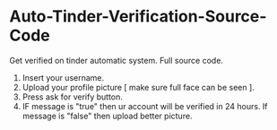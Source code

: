 # Auto-Tinder-Verification-Source-Code
Get verified on tinder automatic system. Full source code.

1. Insert your username.
2. Upload your profile picture [ make sure full face can be seen ].
3. Press ask for verify button.
4. IF message is "true" then ur account will be verified in 24 hours.
If message is "false" then upload better picture.

